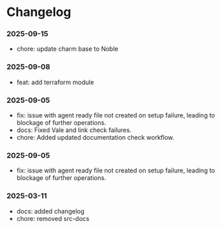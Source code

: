# Changelog

### 2025-09-15

- chore: update charm base to Noble

### 2025-09-08

- feat: add terraform module

### 2025-09-05

- fix: issue with agent ready file not created on setup failure, leading to blockage of further
    operations.
- docs: Fixed Vale and link check failures.
- chore: Added updated documentation check workflow.

### 2025-09-05
- fix: issue with agent ready file not created on setup failure, leading to blockage of further
    operations.

### 2025-03-11

- docs: added changelog
- chore: removed src-docs
